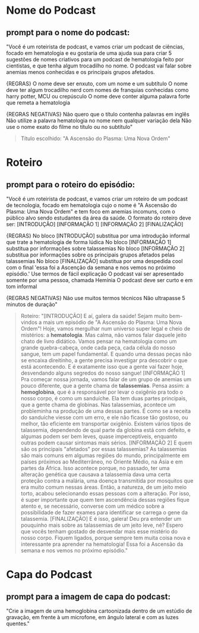 # Nome do Podcast

## prompt para o nome do podcast:
"Você é um roteirista de podcast, e vamos criar um podcast de ciências, focado em hematologia e eu gostaria de uma ajuda sua para criar 5 sugestões de nomes criativos para um podcast de hematologia feito por cientistas, e que tenha algum trocadilho no nome.
O podcast vai falar sobre anemias menos conhecidas e os principais grupos afetados. 

{REGRAS}
O nome deve ser enxuto, com um nome e um subtítulo
O nome deve ter algum trocadilho nerd com nomes de franquias conhecidas como harry potter, MCU ou crepúsculo
O nome deve conter alguma palavra forte que remeta a hematologia

{REGRAS NEGATIVAS}
Não quero que o título contenha palavras em inglês
Não utilize a palavra hematologia no nome nem qualquer variação dela
Não use o nome exato do filme no título ou no subtítulo"

> Título escolhido:
> "A Ascensão do Plasma: Uma Nova Ordem"

# Roteiro

## prompt para o roteiro do episódio:
"Você é um roteirista de podcast, e vamos criar um roteiro de um podcast de tecnologia, focado em hematologia cujo o nome é "A Ascensão do Plasma: Uma Nova Ordem" e tem foco em anemias incomuns, com o público alvo sendo estudantes da área da saúde.
O formato do roteiro deve ser:
[INTRODUÇÃO]
[INFORMAÇÃO 1]
[INFORMAÇÃO 2]
[FINALIZAÇÃO]

{REGRAS}
No bloco [INTRODUÇÃO] substitua por uma introdução informal que trate a hematologia de forma lúdica
No bloco [INFORMAÇÃO 1] substitua por informações sobre talassemias
No bloco [INFORMAÇÃO 2] substitua por informações sobre os principais grupos afetados pelas talassemias
No bloco [FINALIZAÇÃO] substitua por uma despedida cool com o final 'essa foi a Ascenção da semana e nos vemos no próximo episódio.'
Use termos de fácil explicação
O podcast vai ser apresentado somente por uma pessoa, chamada Hemínia
O podcast deve ser curto e em tom informal

{REGRAS NEGATIVAS}
Não use muitos termos técnicos
Não ultrapasse 5 minutos de duração"

> Roteiro:
> "[INTRODUÇÃO]
E aí, galera da saúde! Sejam muito bem-vindos a mais um episódio de "A Ascensão do Plasma: Uma Nova Ordem"! Hoje, vamos mergulhar num universo super legal e cheio de mistérios: a **hematologia**. Mas calma, não vamos falar daquele jeito chato de livro didático. Vamos pensar na hematologia como um grande quebra-cabeça, onde cada peça, cada célula do nosso sangue, tem um papel fundamental. E quando uma dessas peças não se encaixa direitinho, a gente precisa investigar pra descobrir o que está acontecendo. E é exatamente isso que a gente vai fazer hoje, desvendando alguns segredos do nosso sangue!
> [INFORMAÇÃO 1]
Pra começar nossa jornada, vamos falar de um grupo de anemias um pouco diferente, que a gente chama de **talassemias**. Pensa assim: a **hemoglobina**, que é a responsável por levar o oxigênio pra todo o nosso corpo, é como um sanduíche. Ela tem duas partes principais, que a gente chama de globinas. Nas talassemias, acontece um probleminha na produção de uma dessas partes. É como se a receita do sanduíche viesse com um erro, e ele não ficasse tão gostoso, ou melhor, tão eficiente em transportar oxigênio. Existem vários tipos de talassemia, dependendo de qual parte da globina está com defeito, e algumas podem ser bem leves, quase imperceptíveis, enquanto outras podem causar sintomas mais sérios.
> [INFORMAÇÃO 2]
E quem são os principais "afetados" por essas talassemias? As talassemias são mais comuns em algumas regiões do mundo, principalmente em países próximos ao Mediterrâneo, no Oriente Médio, na Ásia e em partes da África. Isso acontece porque, no passado, ter uma alteração genética que causava a talassemia dava uma certa proteção contra a malária, uma doença transmitida por mosquitos que era muito comum nessas áreas. Então, a natureza, de um jeito meio torto, acabou selecionando essas pessoas com a alteração. Por isso, é super importante que quem tem ascendência dessas regiões fique atento e, se necessário, converse com um médico sobre a possibilidade de fazer exames para identificar se carrega o gene da talassemia.
> [FINALIZAÇÃO]
E é isso, galera! Deu pra entender um pouquinho mais sobre as talassemias de um jeito leve, né? Espero que vocês tenham gostado de desvendar mais esse mistério do nosso corpo. Fiquem ligados, porque sempre tem muita coisa nova e interessante pra aprender na hematologia! Essa foi a Ascensão da semana e nos vemos no próximo episódio."

# Capa do Podcast

## prompt para a imagem de capa do podcast:
"Crie a imagem de uma hemoglobina cartoonizada dentro de um estúdio de gravação, em frente à um microfone, em ângulo lateral e com as luzes quentes."

